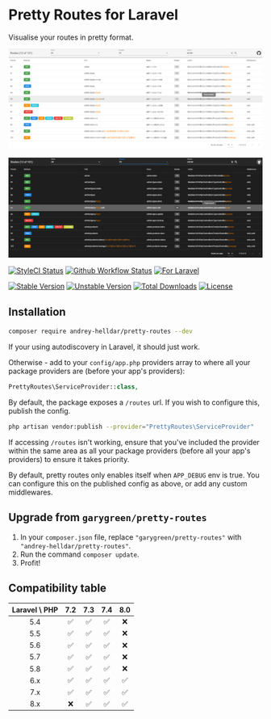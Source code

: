 # Pretty Routes for Laravel

Visualise your routes in pretty format.

<p align="center">
    <img src="/.github/home-page-images/light.png?raw=true" alt="Pretty RoutesLight Theme"/>
</p>

<p align="center">
    <img src="/.github/home-page-images/dark.png?raw=true" alt="Pretty Routes Dark Theme"/>
</p>

[![StyleCI Status][badge_styleci]][link_styleci]
[![Github Workflow Status][badge_build]][link_build]
[![For Laravel][badge_laravel]][link_packagist]

[![Stable Version][badge_stable]][link_packagist]
[![Unstable Version][badge_unstable]][link_packagist]
[![Total Downloads][badge_downloads]][link_packagist]
[![License][badge_license]][link_license]

## Installation

```bash
composer require andrey-helldar/pretty-routes --dev
```

If your using autodiscovery in Laravel, it should just work.

Otherwise - add to your `config/app.php` providers array to where all your package providers are (before your app's providers):

```php
PrettyRoutes\ServiceProvider::class,
```

By default, the package exposes a `/routes` url. If you wish to configure this, publish the config.

```bash
php artisan vendor:publish --provider="PrettyRoutes\ServiceProvider"
```

If accessing `/routes` isn't working, ensure that you've included the provider within the same area as all your package providers (before all your app's providers) to ensure it takes priority.

By default, pretty routes only enables itself when `APP_DEBUG` env is true. You can configure this on the published config as above, or add any custom middlewares.

## Upgrade from `garygreen/pretty-routes`

1. In your `composer.json` file, replace `"garygreen/pretty-routes"` with `"andrey-helldar/pretty-routes"`.
2. Run the command `composer update`.
3. Profit!

## Compatibility table

| Laravel \ PHP | 7.2 | 7.3 | 7.4 | 8.0 |
|:---:|:---:|:---:|:---:|:---:|
| 5.4 | :white_check_mark: | :white_check_mark: | :white_check_mark: | :x: |
| 5.5 | :white_check_mark: | :white_check_mark: | :white_check_mark: | :x: |
| 5.6 | :white_check_mark: | :white_check_mark: | :white_check_mark: | :x: |
| 5.7 | :white_check_mark: | :white_check_mark: | :white_check_mark: | :x: |
| 5.8 | :white_check_mark: | :white_check_mark: | :white_check_mark: | :x: |
| 6.x | :white_check_mark: | :white_check_mark: | :white_check_mark: | :white_check_mark: |
| 7.x | :white_check_mark: | :white_check_mark: | :white_check_mark: | :white_check_mark: |
| 8.x | :x: | :white_check_mark: | :white_check_mark: | :white_check_mark: |


[badge_styleci]:    https://styleci.io/repos/130698068/shield
[badge_build]:      https://img.shields.io/github/workflow/status/andrey-helldar/pretty-routes/phpunit?style=flat-square
[badge_laravel]:    https://img.shields.io/badge/Laravel-5.x%20%7C%206.x%20%7C%207.x%20%7C%208.x-orange.svg?style=flat-square
[badge_stable]:     https://img.shields.io/github/v/release/andrey-helldar/pretty-routes?label=stable&style=flat-square
[badge_unstable]:   https://img.shields.io/badge/unstable-dev--main-orange?style=flat-square
[badge_downloads]:  https://img.shields.io/packagist/dt/andrey-helldar/pretty-routes.svg?style=flat-square
[badge_license]:    https://img.shields.io/packagist/l/andrey-helldar/pretty-routes.svg?style=flat-square

[link_styleci]:     https://github.styleci.io/repos/130698068
[link_build]:       https://github.com/andrey-helldar/pretty-routes/actions
[link_packagist]:   https://packagist.org/packages/andrey-helldar/pretty-routes
[link_license]:     LICENSE
